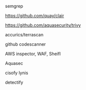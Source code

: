 
semgrep

https://github.com/quay/clair

https://github.com/aquasecurity/trivy

accurics/terrascan

github codescanner

AWS inspector, WAF, Sheifl

Aquasec

cisofy lynis

detectify
